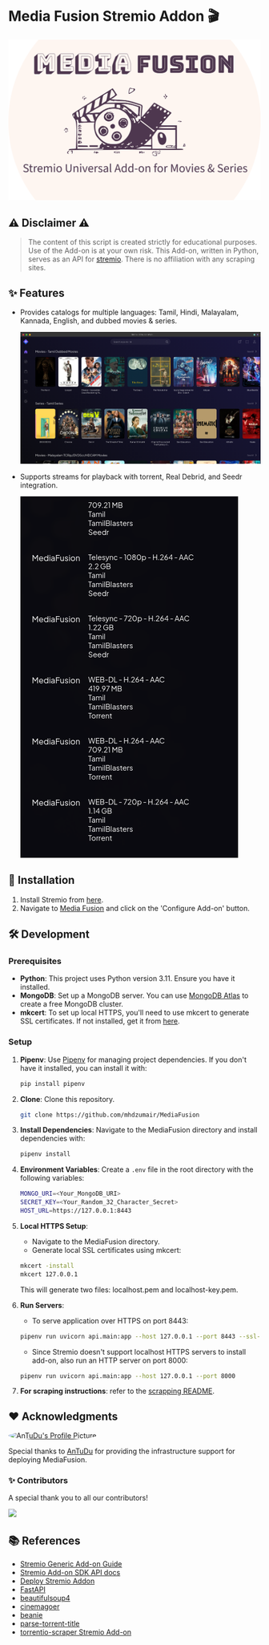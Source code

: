 # Media Fusion Stremio Addon :clapper:

![Media Fusion Logo](resources/images/mediafusion_logo.png?raw=true)

## :warning: Disclaimer :warning:

> The content of this script is created strictly for educational purposes. Use of the Add-on is at your own risk.
> This Add-on, written in Python, serves as an API for [stremio](https://www.stremio.com/).
> There is no affiliation with any scraping sites.

## :sparkles: Features

- Provides catalogs for multiple languages: Tamil, Hindi, Malayalam, Kannada, English, and dubbed movies & series.
  
  ![Media Fusion Catalog](resources/images/ss1.png?raw=true)

- Supports streams for playback with torrent, Real Debrid, and Seedr integration.
  
  ![Media Fusion Streams](resources/images/ss2.png?raw=true)

## :rocket: Installation

1. Install Stremio from [here](https://www.stremio.com/downloads).
2. Navigate to [Media Fusion](https://882b9915d0fe-mediafusion.baby-beamup.club) and click on the 'Configure Add-on' button.

## :hammer_and_wrench: Development

### Prerequisites

- **Python**: This project uses Python version 3.11. Ensure you have it installed.
- **MongoDB**: Set up a MongoDB server. You can use [MongoDB Atlas](https://www.mongodb.com/cloud/atlas) to create a free MongoDB cluster.
- **mkcert**: To set up local HTTPS, you'll need to use mkcert to generate SSL certificates. If not installed, get it from [here](https://github.com/FiloSottile/mkcert).

### Setup

1. **Pipenv**: Use [Pipenv](https://pipenv.pypa.io/en/latest/) for managing project dependencies. If you don't have it installed, you can install it with:
   ```bash
   pip install pipenv
   ```
2. **Clone**: Clone this repository.
   ```bash
   git clone https://github.com/mhdzumair/MediaFusion
   ```
3. **Install Dependencies**: Navigate to the MediaFusion directory and install dependencies with:
   ```bash
   pipenv install
   ```
4. **Environment Variables**: Create a `.env` file in the root directory with the following variables:
    ```bash
    MONGO_URI=<Your_MongoDB_URI>
    SECRET_KEY=<Your_Random_32_Character_Secret>
    HOST_URL=https://127.0.0.1:8443
    ```
5. **Local HTTPS Setup**:

   - Navigate to the MediaFusion directory.
   - Generate local SSL certificates using mkcert:

   ```bash
   mkcert -install
   mkcert 127.0.0.1
   ```

   This will generate two files: localhost.pem and localhost-key.pem.

6. **Run Servers**:

   - To serve application over HTTPS on port 8443:

   ```bash
   pipenv run uvicorn api.main:app --host 127.0.0.1 --port 8443 --ssl-keyfile 127.0.0.1-key.pem --ssl-certfile 127.0.0.1.pem
   ```

   - Since Stremio doesn't support localhost HTTPS servers to install add-on, also run an HTTP server on port 8000:

   ```bash
   pipenv run uvicorn api.main:app --host 127.0.0.1 --port 8000
   ```

7. **For scraping instructions**: refer to the [scrapping README](/scrappers/README.md).


## :heart: Acknowledgments

<a href="https://github.com/AnTuDu">
  <img src="https://github.com/AnTuDu.png" width="50" height="50" alt="AnTuDu's Profile Picture" style="border-radius: 50%;">
</a>


Special thanks to [AnTuDu](https://github.com/AnTuDu) for providing the infrastructure support for deploying MediaFusion.

### :sparkles: Contributors

A special thank you to all our contributors!

<a href="https://github.com/mhdzumair/MediaFusion/graphs/contributors">
  <img src="https://contrib.rocks/image?repo=mhdzumair/MediaFusion" />
</a>

## :books: References

- [Stremio Generic Add-on Guide](https://stremio.github.io/stremio-addon-guide/basics)
- [Stremio Add-on SDK API docs](https://github.com/Stremio/stremio-addon-sdk/tree/master/docs/api)
- [Deploy Stremio Addon](https://github.com/Stremio/stremio-addon-sdk/blob/master/docs/deploying/beamup.md)
- [FastAPI](https://fastapi.tiangolo.com/)
- [beautifulsoup4](https://beautiful-soup-4.readthedocs.io/en/latest/)
- [cinemagoer](https://cinemagoer.readthedocs.io/en/latest/)
- [beanie](https://roman-right.github.io/beanie/)
- [parse-torrent-title](https://github.com/platelminto/parse-torrent-title)
- [torrentio-scraper Stremio Add-on](https://github.com/TheBeastLT/torrentio-scraper)
